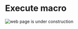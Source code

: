 # Execute macro

![web page is under construction](https://docimages.blob.core.chinacloudapi.cn/images/commingsoon20210514.jpg)
